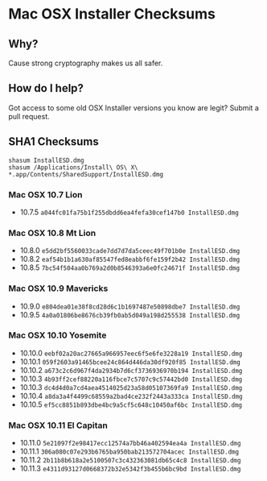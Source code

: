 # Mac OSX Installer Checksums

## Why?

Cause strong cryptography makes us all safer.

## How do I help?

Got access to some old OSX Installer versions you know are legit? Submit a pull request.

## SHA1 Checksums

````
shasum InstallESD.dmg
shasum /Applications/Install\ OS\ X\ *.app/Contents/SharedSupport/InstallESD.dmg
````

### Mac OSX 10.7 Lion

* 10.7.5 `a044fc01fa75b1f255dbdd6ea4fefa30cef147b0 InstallESD.dmg`

### Mac OSX 10.8 Mt Lion

* 10.8.0 `e5dd2bf5560033cade7dd7d7da5ceec49f701b0e InstallESD.dmg`
* 10.8.2 `eaf54b1b1a630af85547fed8eabbf6fe159f2b42 InstallESD.dmg`
* 10.8.5 `7bc54f504aa0b769a2d0b8546393a6e0fc24671f InstallESD.dmg`

### Mac OSX 10.9 Mavericks

* 10.9.0 `e804dea01e38f8cd28d6c1b1697487e50898dbe7 InstallESD.dmg`
* 10.9.5 `4a0a01806be8676cb39fb0ab5d049a198d255538 InstallESD.dmg`

### Mac OSX 10.10 Yosemite

* 10.10.0 `eebf02a20ac27665a966957eec6f5e6fe3228a19 InstallESD.dmg`
* 10.10.1 `059f2603a91465bcee24c864d446da30df920f85 InstallESD.dmg`
* 10.10.2 `a673c2c6d967f4da2934b7d6cf3736936970b194 InstallESD.dmg`
* 10.10.3 `4b93ff2cef88220a116fbce7c5707c9c57442bd0 InstallESD.dmg`
* 10.10.3 `dc4d4d0a7cd4aea4514025d23a58d05107369fa9 InstallESD.dmg`
* 10.10.4 `a8da3a4f4499c68559a2bad4ce232f2443a333ca InstallESD.dmg`
* 10.10.5 `ef5cc8851b893dbe4bc9a5cf5c648c10450af6bc InstallESD.dmg`

### Mac OSX 10.11 El Capitan

* 10.11.0 `5e21097f2e98417ecc12574a7bb46a402594ea4a InstallESD.dmg`
* 10.11.1 `306a080c07e293b6765ba950bab213572704acec InstallESD.dmg`
* 10.11.2 `2b11b8b618a2e5100507c3c432363081db65c4c8 InstallESD.dmg`
* 10.11.3 `e4311d93127d0668372b32e5342f3b455b6bc9bd InstallESD.dmg`
